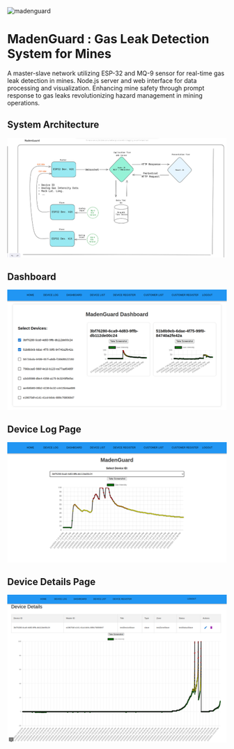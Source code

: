 <img src="./frontend/madenguard.png" alt="madenguard" width="640" height="320" />

# 

# MadenGuard : Gas Leak Detection System for Mines
A master-slave network utilizing ESP-32 and MQ-9 sensor for real-time gas leak detection in mines. Node.js server and web interface for data processing and visualization. Enhancing mine safety through prompt response to gas leaks revolutionizing hazard management in mining operations.

## System Architecture
<img src="./ss/design.png" alt="project-screenshot">

## Dashboard
<img src="./ss/dashboard.png" alt="project-screenshot">

## Device Log Page
<img src="./ss/device-graph.png" alt="project-screenshot">

## Device Details Page
<img src="./ss/device-details.png" alt="project-screenshot">


